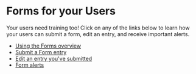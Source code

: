 # Forms for your Users



Your users need training too! Click on any of the links below to learn how your users can submit a form, edit an entry, and receive important alerts.  
 

* [Using the Forms overview](using-the-form-overview.md)
* [Submit a Form entry](submit-a-form-entry.md)
* [Edit an entry you've submitted](edit-an-entry-youve-submitted.md)
* [Form alerts](form-alerts.md)

